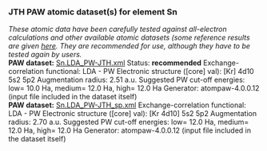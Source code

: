 ### JTH PAW atomic dataset(s) for element Sn
  
_These atomic data have been carefully tested against all-electron calculations and other available atomic datasets (some reference results are given [here](https://www.abinit.org/Files/JTH-benchmark-1.1.pdf)._
_They are recommended for use, although they have to be tested again by users._
<br>
**PAW dataset:** [Sn.LDA_PW-JTH.xml](https://github.com/abinit/paw_jth_datasets/pseudos/JTH-LDA-v1.1/Sn/Sn.LDA_PW-JTH.xml)
Status: **recommended**
Exchange-correlation functional: LDA - PW
Electronic structure ([core] val): [Kr] 4d10 5s2 5p2
Augmentation radius: 2.51 a.u.
Suggested PW cut-off energies: low= 10.0 Ha, medium= 12.0 Ha, high= 12.0 Ha
Generator: atompaw-4.0.0.12 (input file included in the dataset itself)
<br>
**PAW dataset:** [Sn.LDA_PW-JTH_sp.xml](https://github.com/abinit/paw_jth_datasets/pseudos/JTH-LDA-v1.1/Sn/Sn.LDA_PW-JTH_sp.xml)
Exchange-correlation functional: LDA - PW
Electronic structure ([core] val): [Kr 4d10] 5s2 5p2
Augmentation radius: 2.70 a.u.
Suggested PW cut-off energies: low= 12.0 Ha, medium= 12.0 Ha, high= 12.0 Ha
Generator: atompaw-4.0.0.12 (input file included in the dataset itself)
